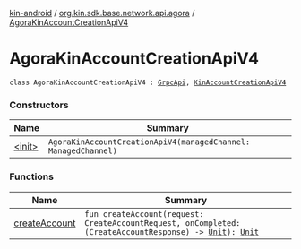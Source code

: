 [kin-android](../../index.md) / [org.kin.sdk.base.network.api.agora](../index.md) / [AgoraKinAccountCreationApiV4](./index.md)

# AgoraKinAccountCreationApiV4

`class AgoraKinAccountCreationApiV4 : `[`GrpcApi`](../-grpc-api/index.md)`, `[`KinAccountCreationApiV4`](../../org.kin.sdk.base.network.api/-kin-account-creation-api-v4/index.md)

### Constructors

| Name | Summary |
|---|---|
| [&lt;init&gt;](-init-.md) | `AgoraKinAccountCreationApiV4(managedChannel: ManagedChannel)` |

### Functions

| Name | Summary |
|---|---|
| [createAccount](create-account.md) | `fun createAccount(request: CreateAccountRequest, onCompleted: (CreateAccountResponse) -> `[`Unit`](https://kotlinlang.org/api/latest/jvm/stdlib/kotlin/-unit/index.html)`): `[`Unit`](https://kotlinlang.org/api/latest/jvm/stdlib/kotlin/-unit/index.html) |
